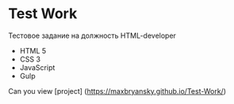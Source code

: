# Test Work

Тестовое задание на должность HTML-developer

- HTML 5
- CSS 3
- JavaScript
- Gulp

Can you view [project] (https://maxbryansky.github.io/Test-Work/)
